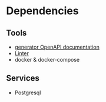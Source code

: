 # Dependencies

## Tools

* [generator OpenAPI documentation](https://github.com/swaggo/swag)
* [Linter](https://github.com/golangci/golangci-lint)
* docker & docker-compose

## Services

* Postgresql